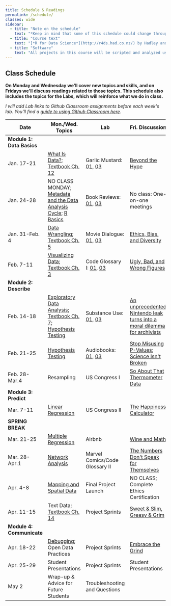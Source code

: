 ```yaml
---
title: Schedule & Readings
permalink: /schedule/
classes: wide
sidebar:
  - title: "Note on the schedule"
    text: "*Keep in mind that some of this schedule could change throughout the semester. However, if anything changes I'll update this page, and I'll be sure to give you plenty of advance notice.*"
  - title: "Course text"
    text: "[*R for Data Science*](http://r4ds.had.co.nz/) by Hadley and Grolemund (Free online!)"
  - title: "Software"
    text: "All projects in this course will be scripted and analyzed using R, an open source data analysis language and environment. Specifically, we will be using RStudio as our programming environment. **No previous experience with R, statistical software packages, or computer programming is required.**"
---
```


## Class Schedule

**On Monday and Wednesday we'll cover new topics and skills, and on Fridays we'll discuss readings related to those topics. This schedule also includes the topics for the Labs, which will reinforce what we do in class.**

*I will add Lab links to Github Classroom assignments before each week's lab. You'll find a [guide to using Github Classroom here](/DA101/githubclassroom).*

Date|Mon./Wed. Topics|Lab|Fri. Discussion
--|---|--|---
|**Module 1: Data Basics**|
Jan. 17-21|[What Is Data?](/DA101/slides/whatisdata); [Textbook Ch. 12](https://r4ds.had.co.nz/tidy-data.html)|Garlic Mustard: [01](https://classroom.github.com/a/a4MARovB), [03](https://classroom.github.com/a/mVNaTOBx)|[Beyond the Hype](https://www.sciencedirect.com/science/article/pii/S0268401214001066)
Jan. 24-28|NO CLASS MONDAY; [Metadata and the Data Analysis Cycle](/DA101/slides/metadata_and_da_cycle); [R Basics](/DA101/slides/rbasics)|Book Reviews: [01](https://classroom.github.com/a/O64QccKh), [03](https://classroom.github.com/a/zOTWe4SQ)|No class: One-on-one meetings
Jan. 31-Feb. 4|[Data Wrangling](/DA101/slides/wrangling); [Textbook Ch. 5](https://r4ds.had.co.nz/transform.html)|Movie Dialogue: [01](https://classroom.github.com/a/i9A6KZUE), [03](https://classroom.github.com/a/ELl1Ewpr)|[Ethics, Bias, and Diversity](/DA101/slides/ethics)
Feb. 7-11|[Visualizing Data](/DA101/slides/visualizing); [Textbook Ch. 3](https://r4ds.had.co.nz/data-visualisation.html)|Code Glossary I: [01](https://classroom.github.com/a/8W4jRXDA), [03](https://classroom.github.com/a/K-0wcMlU)|[Ugly, Bad, and Wrong Figures](https://clauswilke.com/dataviz/introduction.html)
|**Module 2: Describe**|
Feb. 14-18|[Exploratory Data Analysis](/DA101/slides/eda); [Textbook Ch. 7](https://r4ds.had.co.nz/exploratory-data-analysis.html); [Hypothesis Testing](/DA101/slides/hypothesis)|Substance Use: [01](https://classroom.github.com/a/h4Mchday), [03](https://classroom.github.com/a/JIlUsD7P)|[An unprecedented Nintendo leak turns into a moral dilemma for archivists](https://www.theverge.com/2020/7/30/21347074/nintendo-gigaleak-controversy-history-preservation-archives)
Feb. 21-25|[Hypothesis Testing](/DA101/slides/hypothesis)|Audiobooks: [01](https://classroom.github.com/a/KW4H1WFz), [03](https://classroom.github.com/a/abLAdeMx)|[Stop Misusing P-Values](https://fivethirtyeight.com/features/statisticians-found-one-thing-they-can-agree-on-its-time-to-stop-misusing-p-values/); [Science Isn't Broken](https://fivethirtyeight.com/features/science-isnt-broken/)
Feb. 28-Mar.4|Resampling|US Congress I|[So About That Thermometer Data](https://slate.com/technology/2020/04/kinsa-smart-thermometer-data-fevers-covid19.html)
|**Module 3: Predict**|
Mar. 7-11|[Linear Regression](/DA101/slides/predictive)|US Congress II|[The Happiness Calculator](https://gimletmedia.com/shows/reply-all/kwh96n)
**SPRING BREAK**|
Mar. 21-25|[Multiple Regression](/DA101/slides/multiple)|Airbnb|[Wine and Math](https://pudding.cool/2021/03/wine-model/)
Mar. 28-Apr.1|[Network Analysis](/DA101/slides/networks)|Marvel Comics/Code Glossary II|[The Numbers Don't Speak for Themselves](https://data-feminism.mitpress.mit.edu/pub/czq9dfs5/release/2)
Apr. 4-8|[Mapping and Spatial Data](/DA101/slides/mapping)|Final Project Launch|NO CLASS; Complete Ethics Certification
Apr. 11-15|Text Data; [Textbook Ch. 14](https://r4ds.had.co.nz/strings.html)|Project Sprints|[Sweet & Slim, Greasy & Grim](https://pudding.cool/2020/07/gendered-descriptions/)
|**Module 4: Communicate**|
Apr. 18-22|[Debugging](/DA101/slides/debugging); Open Data Practices|Project Sprints|[Embrace the Grind](https://jacobian.org/2021/apr/7/embrace-the-grind/)
Apr. 25-29|Student Presentations|Project Sprints|Student Presentations
May 2|Wrap-up & Advice for Future Students|Troubleshooting and Questions
